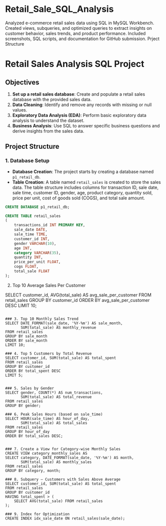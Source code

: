 # Retail_Sale_SQL_Analysis
Analyzed e-commerce retail sales data using SQL in MySQL Workbench. Created views, subqueries, and optimized queries to extract insights on customer behavior, sales trends, and product performance. Included screenshots, SQL scripts, and documentation for GitHub submission.
Prject Structure
# Retail Sales Analysis SQL Project

## Objectives

1. **Set up a retail sales database**: Create and populate a retail sales database with the provided sales data.
2. **Data Cleaning**: Identify and remove any records with missing or null values.
3. **Exploratory Data Analysis (EDA)**: Perform basic exploratory data analysis to understand the dataset.
4. **Business Analysis**: Use SQL to answer specific business questions and derive insights from the sales data.

## Project Structure

### 1. Database Setup

- **Database Creation**: The project starts by creating a database named `p1_retail_db`.
- **Table Creation**: A table named `retail_sales` is created to store the sales data. The table structure includes columns for transaction ID, sale date, sale time, customer ID, gender, age, product category, quantity sold, price per unit, cost of goods sold (COGS), and total sale amount.

```sql
CREATE DATABASE p1_retail_db;

CREATE TABLE retail_sales
(
    transactions_id INT PRIMARY KEY,
    sale_date DATE,	
    sale_time TIME,
    customer_id INT,	
    gender VARCHAR(10),
    age INT,
    category VARCHAR(35),
    quantity INT,
    price_per_unit FLOAT,	
    cogs FLOAT,
    total_sale FLOAT
);
```


2. Top 10 Average Sales Per Customer 

SELECT customer_id, AVG(total_sale) AS avg_sale_per_customer
FROM retail_sales
GROUP BY customer_id
ORDER BY avg_sale_per_customer DESC
LIMIT 10;
```

### 3. Top 10 Monthly Sales Trend
SELECT DATE_FORMAT(sale_date, '%Y-%m') AS sale_month, 
       SUM(total_sale) AS monthly_revenue
FROM retail_sales
GROUP BY sale_month
ORDER BY sale_month
LIMIT 10;

### 4. Top 5 Customers by Total Revenue
SELECT customer_id, SUM(total_sale) AS total_spent
FROM retail_sales
GROUP BY customer_id
ORDER BY total_spent DESC
LIMIT 5;


### 5. Sales by Gender
SELECT gender, COUNT(*) AS num_transactions, 
       SUM(total_sale) AS total_revenue
FROM retail_sales
GROUP BY gender;

### 6. Peak Sales Hours (based on sale_time)
SELECT HOUR(sale_time) AS hour_of_day, 
       SUM(total_sale) AS total_sales
FROM retail_sales
GROUP BY hour_of_day
ORDER BY total_sales DESC;


### 7. Create a View for Category-wise Monthly Sales
CREATE VIEW category_monthly_sales AS
SELECT category, DATE_FORMAT(sale_date, '%Y-%m') AS month,
       SUM(total_sale) AS monthly_sales
FROM retail_sales
GROUP BY category, month;

### 8. Subquery – Customers with Sales Above Average
SELECT customer_id, SUM(total_sale) AS total_spent
FROM retail_sales
GROUP BY customer_id
HAVING total_spent > (
    SELECT AVG(total_sale) FROM retail_sales
);

### 9. Index for Optimization
CREATE INDEX idx_sale_date ON retail_sales(sale_date);
